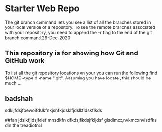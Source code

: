 # Starter Web Repo
The git branch command lets you see a list of all the branches stored in your local version of a repository. To see the remote branches associated with your repository, you need to append the -r flag to the end of the git branch command.29-Dec-2020

## This repository is for showing how Git and GitHub work
To list all the git repository locations on your you can run the following find $HOME -type d -name ".git". Assuming you have locate , this should be much ...

## badshah
sdkljfdsjfoewoifdslkfnkjsnfkjdsklfjdslkfldskflkds

##fan
jdslkfjldsjfoief mnsdkfn
dfkdsjflkdsjfkljdsf
glsdlmcx,nvkmcxnvisdfks
din the treadiotnal 


